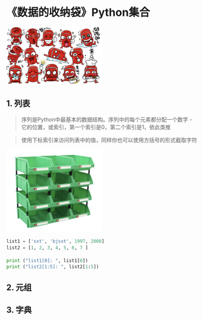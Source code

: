 # 《数据的收纳袋》Python集合
<img src="../img/图片14.png" width="50%" height="50%" />

## 1. 列表

> 序列是Python中最基本的数据结构。序列中的每个元素都分配一个数字 - 它的位置，或索引，第一个索引是0，第二个索引是1，依此类推

> 使用下标索引来访问列表中的值，同样你也可以使用方括号的形式截取字符

<img src="../img/图片15.png" width="50%" height="50%" />

```python
list1 = ['sxt', 'bjsxt', 1997, 2000]
list2 = [1, 2, 3, 4, 5, 6, 7 ]
 
print ("list1[0]: ", list1[0])
print ("list2[1:5]: ", list2[1:5])
```

## 2. 元组
## 3. 字典